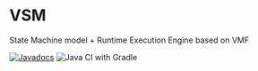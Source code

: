 # VSM
State Machine model + Runtime Execution Engine based on VMF

[![Javadocs](https://www.javadoc.io/badge/eu.mihosoft.vsm/vsm-model.svg?color=blue&label=javadoc-vsm-model)](https://www.javadoc.io/doc/eu.mihosoft.vsm/vsm-model)
![Java CI with Gradle](https://github.com/miho/VSM/workflows/Java%20CI%20with%20Gradle/badge.svg)
